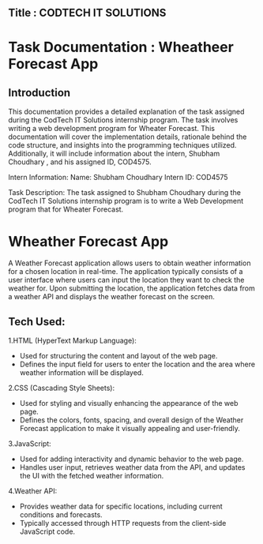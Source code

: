 

## Title : CODTECH IT SOLUTIONS 

# Task Documentation : Wheatheer Forecast App 

## Introduction
This documentation provides a detailed explanation of the task assigned during the CodTech IT Solutions internship program. The task involves writing a web development  program for Wheater Forecast. This documentation will cover the implementation details, rationale behind the code structure, and insights into the programming techniques utilized. Additionally, it will include information about the intern, Shubham Choudhary , and his assigned ID, COD4575.

Intern Information: Name: Shubham Choudhary Intern ID: COD4575

Task Description: The task assigned to Shubham Choudhary during the CodTech IT Solutions internship program is to write a Web Development program that for Wheater Forecast.


# Wheather Forecast App

A Weather Forecast application allows users to obtain weather information for a chosen location in real-time. The application typically consists of a user interface where users can input the location they want to check the weather for. Upon submitting the location, the application fetches data from a weather API and displays the weather forecast on the screen.


## Tech Used:

1.HTML (HyperText Markup Language):

* Used for structuring the content and layout of the web page.
* Defines the input field for users to enter the location and the area where weather information will be displayed.

2.CSS (Cascading Style Sheets):

* Used for styling and visually enhancing the appearance of the web page.
* Defines the colors, fonts, spacing, and overall design of the Weather Forecast application to make it visually appealing and user-friendly.

3.JavaScript:

* Used for adding interactivity and dynamic behavior to the web page.
* Handles user input, retrieves weather data from the API, and updates the UI with the fetched weather information.

4.Weather API:

* Provides weather data for specific locations, including current conditions and forecasts.
* Typically accessed through HTTP requests from the client-side JavaScript code.
